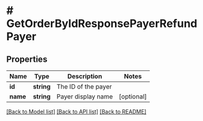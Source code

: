 # # GetOrderByIdResponsePayerRefundPayer

## Properties

Name | Type | Description | Notes
------------ | ------------- | ------------- | -------------
**id** | **string** | The ID of the payer |
**name** | **string** | Payer display name | [optional]

[[Back to Model list]](../../README.md#models) [[Back to API list]](../../README.md#endpoints) [[Back to README]](../../README.md)
